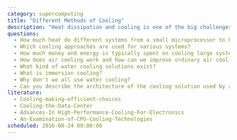 ```yaml
---
category: supercomputing
title: "Different Methods of Cooling"
description: "Heat dissipation and cooling is one of the big challenges for computer systems on all scales. We discuss various basic approaches."
questions:
  - How much heat do different systems from a small microprocessor to huge supercomputers and server farms produce?
  - Which cooling approaches are used for various systems?
  - How much money and energy is typically spent on cooling large systems?
  - How does air cooling work and how can we improve ordinary air cooling?
  - What kind of water cooling solutions exist?
  - What is immersion cooling?
  - Why don't we all use water cooling?
  - Can you describe the architecture of the cooling solution used by a standard data center?
literature:
  - Cooling-making-efficient-choices
  - Cooling-the-Data-Center
  - Advances-In High-Performance-Cooling-For-Electronics
  - An-Examination-of-CPU-Cooling-Technologies
scheduled: 2016-08-24 09:00:00
---
```

